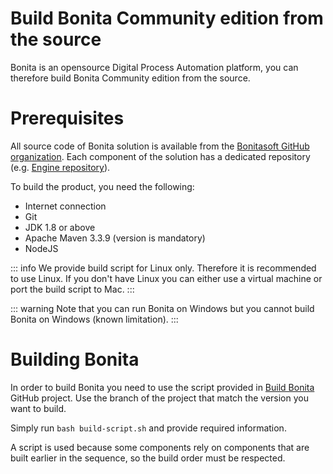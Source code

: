 # Build Bonita Community edition from the source

Bonita is an opensource Digital Process Automation platform, you can therefore build Bonita Community edition from the source.


# Prerequisites

All source code of Bonita solution is available from the [Bonitasoft GitHub organization](https://github.com/bonitasoft). Each component of the solution has a dedicated repository (e.g. [Engine repository](https://github.com/bonitasoft/bonita-engine)).

To build the product, you need the following:

* Internet connection
* Git
* JDK 1.8 or above
* Apache Maven 3.3.9 (version is mandatory)
* NodeJS

::: info
We provide build script for Linux only. Therefore it is recommended to use Linux. If you don't have Linux you can either use a virtual machine or port the build script to Mac.
:::

<!---
BS-8375
--->
::: warning
Note that you can run Bonita on Windows but you cannot build Bonita on Windows (known limitation).
:::

# Building Bonita

In order to build Bonita you need to use the script provided in [Build Bonita](https://github.com/Bonitasoft-Community/Build-Bonita) GitHub project. Use the branch of the project that match the version you want to build.

Simply run `bash build-script.sh` and provide required information.

A script is used because some components rely on components that are built earlier in the sequence, so the build order must be respected.
